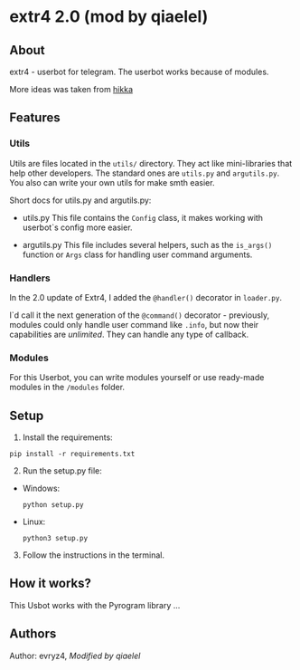 # extr4 2.0 (mod by qiaelel)
## About
extr4 - userbot for telegram. The userbot works because of modules.

More ideas was taken from [hikka](https://github.com/hikariatama/Hikka)

## Features
### Utils
Utils are files located in the `utils/` directory. They act like mini-libraries that help other developers. The standard ones are `utils.py` and `argutils.py`.
You also can write your own utils for make smth easier.

Short docs for utils.py and argutils.py:

- utils.py
  This file contains the `Config` class, it makes working with userbot\`s config more easier.

- argutils.py
  This file includes several helpers, such as the `is_args()` function or `Args` class for handling user command arguments.

### Handlers
In the 2.0 update of Extr4, I added the `@handler()` decorator in `loader.py`.

I\`d call it the next generation of the `@command()` decorator - previously, modules could only handle user command like `.info`, but now their capabilities are *unlimited*. They can handle any type of callback.

### Modules
For this Userbot, you can write modules yourself or use ready-made modules in the `/modules` folder.

## Setup
1. Install the requirements:

```pip install -r requirements.txt```

2. Run the setup.py file:

 - Windows:
      

    ```python setup.py```

  - Linux:  
      

    ```python3 setup.py```

3. Follow the instructions in the terminal.

## How it works?
This Usbot works with the Pyrogram library  ...

## Authors
Author: evryz4,
*Modified by qiaelel*
